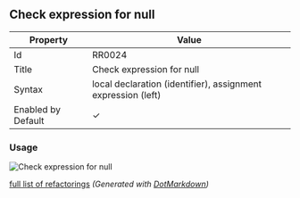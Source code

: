 ## Check expression for null

| Property           | Value                                                            |
| ------------------ | ---------------------------------------------------------------- |
| Id                 | RR0024                                                           |
| Title              | Check expression for null                                        |
| Syntax             | local declaration \(identifier\), assignment expression \(left\) |
| Enabled by Default | &#x2713;                                                         |

### Usage

![Check expression for null](../../images/refactorings/CheckExpressionForNull.png)

[full list of refactorings](Refactorings.md)
*\(Generated with [DotMarkdown](http://github.com/JosefPihrt/DotMarkdown)\)*